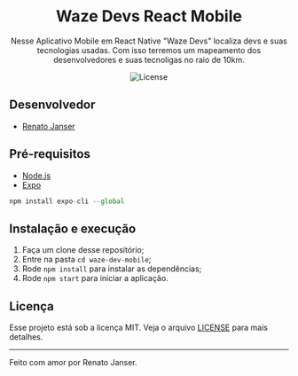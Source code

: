 <h1 align="center">
  Waze Devs React Mobile
</h1>

<p align="center">
Nesse Aplicativo Mobile em React Native "Waze Devs" localiza devs e suas tecnologias usadas. Com isso terremos um mapeamento dos desenvolvedores e suas tecnoligas no raio de 10km.
</p>

<p align="center">
  <img alt="License" src="https://img.shields.io/badge/license-MIT-%2304D361">
</p>


## Desenvolvedor 

- [Renato Janser](https://github.com/renatojanser)


## Pré-requisitos

- [Node.js](https://nodejs.org/en/)
- [Expo](https://expo.io/)

````js
npm install expo-cli --global
````


## Instalação e execução

1. Faça um clone desse repositório;
2. Entre na pasta `cd waze-dev-mobile`;
3. Rode `npm install` para instalar as dependências;
4. Rode `npm start` para iniciar a aplicação.

## Licença

Esse projeto está sob a licença MIT. Veja o arquivo [LICENSE](LICENSE.md) para mais detalhes.

---

Feito com amor por Renato Janser. 